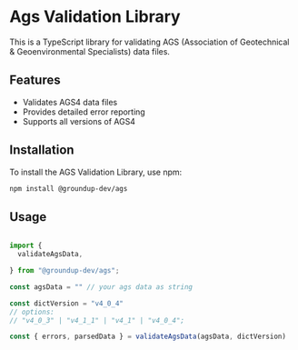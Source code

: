 # Ags Validation Library

This is a TypeScript library for validating AGS (Association of Geotechnical & Geoenvironmental Specialists) data files. 
## Features

- Validates AGS4 data files 
- Provides detailed error reporting
- Supports all versions of AGS4

## Installation

To install the AGS Validation Library, use npm:

```bash
npm install @groundup-dev/ags
```

## Usage

```javascript

import {
  validateAgsData,

} from "@groundup-dev/ags";

const agsData = "" // your ags data as string

const dictVersion = "v4_0_4"
// options:
// "v4_0_3" | "v4_1_1" | "v4_1" | "v4_0_4";

const { errors, parsedData } = validateAgsData(agsData, dictVersion)


```






